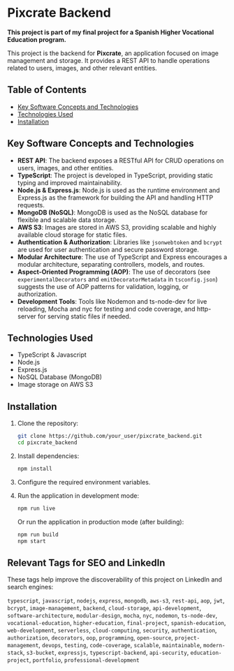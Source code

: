 # Pixcrate Backend

**This project is part of my final project for a Spanish Higher Vocational Education program.**

This project is the backend for **Pixcrate**, an application focused on image management and storage. It provides a REST API to handle operations related to users, images, and other relevant entities.

## Table of Contents

- [Key Software Concepts and Technologies](#key-software-concepts-and-technologies)
- [Technologies Used](#technologies-used)
- [Installation](#installation)

## Key Software Concepts and Technologies

- **REST API**: The backend exposes a RESTful API for CRUD operations on users, images, and other entities.
- **TypeScript**: The project is developed in TypeScript, providing static typing and improved maintainability.
- **Node.js & Express.js**: Node.js is used as the runtime environment and Express.js as the framework for building the API and handling HTTP requests.
- **MongoDB (NoSQL)**: MongoDB is used as the NoSQL database for flexible and scalable data storage.
- **AWS S3**: Images are stored in AWS S3, providing scalable and highly available cloud storage for static files.
- **Authentication & Authorization**: Libraries like `jsonwebtoken` and `bcrypt` are used for user authentication and secure password storage.
- **Modular Architecture**: The use of TypeScript and Express encourages a modular architecture, separating controllers, models, and routes.
- **Aspect-Oriented Programming (AOP)**: The use of decorators (see `experimentalDecorators` and `emitDecoratorMetadata` in `tsconfig.json`) suggests the use of AOP patterns for validation, logging, or authorization.
- **Development Tools**: Tools like Nodemon and ts-node-dev for live reloading, Mocha and nyc for testing and code coverage, and http-server for serving static files if needed.

## Technologies Used

- TypeScript & Javascript
- Node.js
- Express.js
- NoSQL Database (MongoDB)
- Image storage on AWS S3

## Installation

1. Clone the repository:
	```bash
	git clone https://github.com/your_user/pixcrate_backend.git
	cd pixcrate_backend
	```
2. Install dependencies:
	```bash
	npm install
	```
3. Configure the required environment variables.

4. Run the application in development mode:
	```bash
	npm run live
	```
	Or run the application in production mode (after building):
	```bash
	npm run build
	npm start
	```

## Relevant Tags for SEO and LinkedIn

These tags help improve the discoverability of this project on LinkedIn and search engines:

`typescript`, `javascript`, `nodejs`, `express`, `mongodb`, `aws-s3`, `rest-api`, `aop`, `jwt`, `bcrypt`, `image-management`, `backend`, `cloud-storage`, `api-development`, `software-architecture`, `modular-design`, `mocha`, `nyc`, `nodemon`, `ts-node-dev`, `vocational-education`, `higher-education`, `final-project`, `spanish-education`, `web-development`, `serverless`, `cloud-computing`, `security`, `authentication`, `authorization`, `decorators`, `oop`, `programming`, `open-source`, `project-management`, `devops`, `testing`, `code-coverage`, `scalable`, `maintainable`, `modern-stack`, `s3-bucket`, `expressjs`, `typescript-backend`, `api-security`, `education-project`, `portfolio`, `professional-development`
